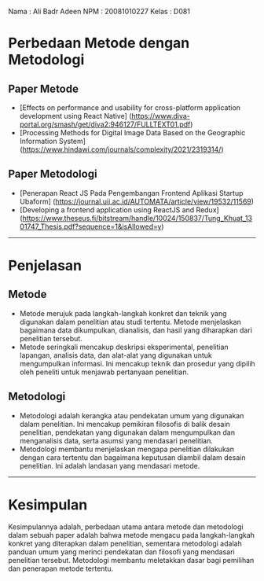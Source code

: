 Nama : Ali Badr Adeen NPM : 20081010227 Kelas : D081

# Perbedaan Metode dengan Metodologi

## Paper Metode

- [Effects on performance and usability for cross-platform application development using React Native] (https://www.diva-portal.org/smash/get/diva2:946127/FULLTEXT01.pdf)
- [Processing Methods for Digital Image Data Based on the Geographic Information System] (https://www.hindawi.com/journals/complexity/2021/2319314/)

## Paper Metodologi

- [Penerapan React JS Pada Pengembangan Frontend Aplikasi Startup Ubaform] (https://journal.uii.ac.id/AUTOMATA/article/view/19532/11569)
- [Developing a frontend application using ReactJS and Redux] (https://www.theseus.fi/bitstream/handle/10024/150837/Tung_Khuat_1301747_Thesis.pdf?sequence=1&isAllowed=y)

---

# Penjelasan

## Metode

- Metode merujuk pada langkah-langkah konkret dan teknik yang digunakan dalam penelitian atau studi tertentu. Metode menjelaskan bagaimana data dikumpulkan, dianalisis, dan hasil yang diharapkan dari penelitian tersebut.
- Metode seringkali mencakup deskripsi eksperimental, penelitian lapangan, analisis data, dan alat-alat yang digunakan untuk mengumpulkan informasi. Ini mencakup teknik dan prosedur yang dipilih oleh peneliti untuk menjawab pertanyaan penelitian.

## Metodologi

- Metodologi adalah kerangka atau pendekatan umum yang digunakan dalam penelitian. Ini mencakup pemikiran filosofis di balik desain penelitian, pendekatan yang digunakan dalam mengumpulkan dan menganalisis data, serta asumsi yang mendasari penelitian.
- Metodologi membantu menjelaskan mengapa penelitian dilakukan dengan cara tertentu dan bagaimana keputusan diambil dalam desain penelitian. Ini adalah landasan yang mendasari metode.

---

# Kesimpulan

Kesimpulannya adalah, perbedaan utama antara metode dan metodologi dalam sebuah paper adalah bahwa metode mengacu pada langkah-langkah konkret yang diterapkan dalam penelitian, sementara metodologi adalah panduan umum yang merinci pendekatan dan filosofi yang mendasari penelitian tersebut. Metodologi membantu meletakkan dasar bagi pemilihan dan penerapan metode tertentu.
